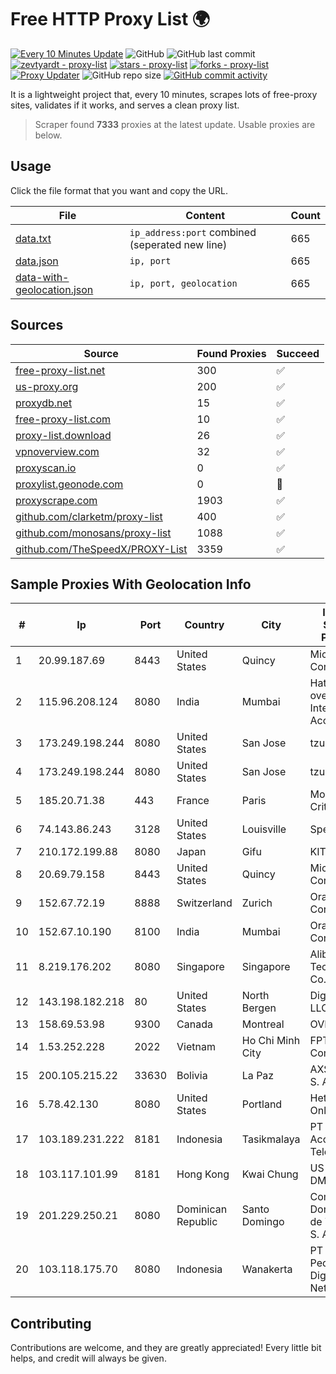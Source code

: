 
# Free HTTP Proxy List 🌍

[![Every 10 Minutes Update](https://github.com/mertguvencli/http-proxy-list/actions/workflows/main.yml/badge.svg?branch=main)](https://github.com/mertguvencli/http-proxy-list/actions/workflows/main.yml)
![GitHub](https://img.shields.io/github/license/mertguvencli/http-proxy-list)
![GitHub last commit](https://img.shields.io/github/last-commit/mertguvencli/http-proxy-list)
[![zevtyardt - proxy-list](https://img.shields.io/static/v1?label=zevtyardt&message=proxy-list&color=blue&logo=github)](https://github.com/zevtyardt/proxy-list "Go to GitHub repo")
[![stars - proxy-list](https://img.shields.io/github/stars/zevtyardt/proxy-list?style=social)](https://github.com/zevtyardt/proxy-list)
[![forks - proxy-list](https://img.shields.io/github/forks/zevtyardt/proxy-list?style=social)](https://github.com/zevtyardt/proxy-list)
[![Proxy Updater](https://github.com/zevtyardt/proxy-list/workflows/Proxy%20Updater/badge.svg)](https://github.com/zevtyardt/proxy-list/actions?query=workflow:"Proxy+Updater")
![GitHub repo size](https://img.shields.io/github/repo-size/zevtyardt/proxy-list)
[![GitHub commit activity](https://img.shields.io/github/commit-activity/m/zevtyardt/proxy-list?logo=commits)](https://github.com/zevtyardt/proxy-list/commits/main)

It is a lightweight project that, every 10 minutes, scrapes lots of free-proxy sites, validates if it works, and serves a clean proxy list.

> Scraper found **7333** proxies at the latest update. Usable proxies are below.

## Usage

Click the file format that you want and copy the URL.

|File|Content|Count|
|----|-------|-----|
|[data.txt](https://raw.githubusercontent.com/mertguvencli/http-proxy-list/main/proxy-list/data.txt)|`ip_address:port` combined (seperated new line)|665|
|[data.json](https://raw.githubusercontent.com/mertguvencli/http-proxy-list/main/proxy-list/data.json)|`ip, port`|665|
|[data-with-geolocation.json](https://raw.githubusercontent.com/mertguvencli/http-proxy-list/main/proxy-list/data-with-geolocation.json)|`ip, port, geolocation`|665|

## Sources

|Source|Found Proxies|Succeed|
|------|-------------|-------|
|[free-proxy-list.net](https://free-proxy-list.net)|300|✅|
|[us-proxy.org](https://www.us-proxy.org)|200|✅|
|[proxydb.net](http://proxydb.net)|15|✅|
|[free-proxy-list.com](https://free-proxy-list.com/?page=&port=&type%5B%5D=http&type%5B%5D=https&up_time=0&search=Search)|10|✅|
|[proxy-list.download](https://www.proxy-list.download/HTTP)|26|✅|
|[vpnoverview.com](https://vpnoverview.com/privacy/anonymous-browsing/free-proxy-servers)|32|✅|
|[proxyscan.io](https://www.proxyscan.io)|0|✅|
|[proxylist.geonode.com](https://proxylist.geonode.com/api/proxy-list?limit=300&page=1&sort_by=lastChecked&sort_type=desc&protocols=http,https)|0|🚫|
|[proxyscrape.com](https://api.proxyscrape.com/v2/?request=displayproxies&protocol=http&timeout=10000&country=all&ssl=all&anonymity=all)|1903|✅|
|[github.com/clarketm/proxy-list](https://raw.githubusercontent.com/clarketm/proxy-list/master/proxy-list-raw.txt)|400|✅|
|[github.com/monosans/proxy-list](https://raw.githubusercontent.com/monosans/proxy-list/main/proxies/http.txt)|1088|✅|
|[github.com/TheSpeedX/PROXY-List](https://raw.githubusercontent.com/TheSpeedX/PROXY-List/master/http.txt)|3359|✅|


## Sample Proxies With Geolocation Info

|#|Ip|Port|Country|City|Internet Service Provider|
|-|--|----|-------|----|-------------------------|
|1|20.99.187.69|8443|United States|Quincy|Microsoft Corporation|
|2|115.96.208.124|8080|India|Mumbai|Hathway IP over Cable Internet Access|
|3|173.249.198.244|8080|United States|San Jose|tzulo, inc.|
|4|173.249.198.244|8080|United States|San Jose|tzulo, inc.|
|5|185.20.71.38|443|France|Paris|Mod Mission Critical LLC|
|6|74.143.86.243|3128|United States|Louisville|Spectrum|
|7|210.172.199.88|8080|Japan|Gifu|KITAGATA|
|8|20.69.79.158|8443|United States|Quincy|Microsoft Corporation|
|9|152.67.72.19|8888|Switzerland|Zurich|Oracle Corporation|
|10|152.67.10.190|8100|India|Mumbai|Oracle Corporation|
|11|8.219.176.202|8080|Singapore|Singapore|Alibaba (US) Technology Co., Ltd.|
|12|143.198.182.218|80|United States|North Bergen|DigitalOcean, LLC|
|13|158.69.53.98|9300|Canada|Montreal|OVH SAS|
|14|1.53.252.228|2022|Vietnam|Ho Chi Minh City|FPT Telecom Company|
|15|200.105.215.22|33630|Bolivia|La Paz|AXS Bolivia S. A.|
|16|5.78.42.130|8080|United States|Portland|Hetzner Online GmbH|
|17|103.189.231.222|8181|Indonesia|Tasikmalaya|PT Media Access Telematika|
|18|103.117.101.99|8181|Hong Kong|Kwai Chung|US-DMITINC|
|19|201.229.250.21|8080|Dominican Republic|Santo Domingo|Compañía Dominicana de Teléfonos S. A.|
|20|103.118.175.70|8080|Indonesia|Wanakerta|PT Pedjoeang Digital Networks|



## Contributing

Contributions are welcome, and they are greatly appreciated! Every
little bit helps, and credit will always be given.


